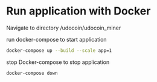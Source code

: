 # Run application with Docker

Navigate to directory /udocoin/udocoin_miner

run docker-compose to start application

```sh
docker-compose up --build --scale app=1
```

stop Docker-compose to stop application

```sh
docker-compose down
```


